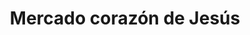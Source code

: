 ---
title: "Mercado corazón de Jesús"
url: /el-milagro/mercado-corazon-de-jesus/
shop: supermercado
---